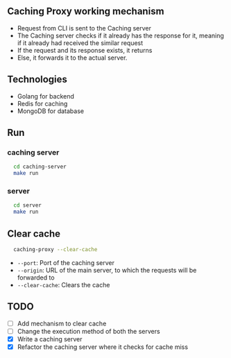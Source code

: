 ## Caching Proxy working mechanism
* Request from CLI is sent to the Caching server  
* The Caching server checks if it already has the response for it, meaning if it already had received the similar request 
* If the request and its response exists, it returns
* Else, it forwards it to the actual server.

## Technologies 
* Golang for backend
* Redis for caching
* MongoDB for database
 

## Run 
### caching server
```bash
  cd caching-server
  make run
```

### server
```bash
  cd server
  make run
```

## Clear cache
```bash
  caching-proxy --clear-cache
```

* `--port`: Port of the caching server
* `--origin`: URL of the main server, to which the requests will be forwarded to
* `--clear-cache`: Clears the cache


## TODO
- [ ] Add mechanism to clear cache
- [ ] Change the execution method of both the servers
- [X] Write a caching server 
- [X] Refactor the caching server where it checks for cache miss
